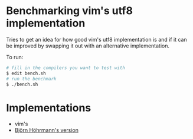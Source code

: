 Benchmarking vim's utf8 implementation
======================================

Tries to get an idea for how good vim's utf8 implementation is and if it
can be improved by swapping it out with an alternative implementation.

To run:

```bash
# fill in the compilers you want to test with
$ edit bench.sh
# run the benchmark
$ ./bench.sh
```

Implementations
===============

- vim's
- [Björn Höhrmann's version](http://bjoern.hoehrmann.de/utf-8/decoder/dfa/)
